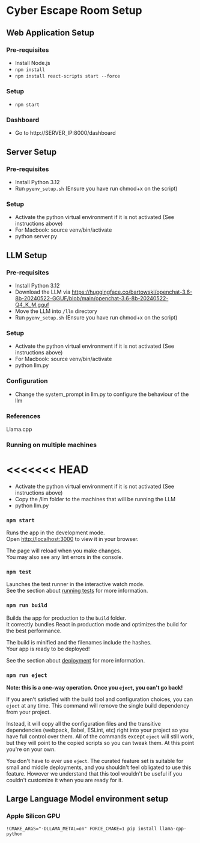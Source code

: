 # Cyber Escape Room Setup



## Web Application Setup

### Pre-requisites
- Install Node.js
- ```npm install```
- ```npm install react-scripts start --force```

### Setup
- ```npm start```

### Dashboard
- Go to http://SERVER_IP:8000/dashboard 
  
## Server Setup



### Pre-requisites
- Install Python 3.12
- Run ```pyenv_setup.sh``` (Ensure you have run chmod+x on the script)

### Setup
- Activate the python virtual environment if it is not activated (See instructions above)
- For Macbook: source venv/bin/activate 
- python server.py 
  

## LLM Setup



### Pre-requisites

- Install Python 3.12
- Download the LLM via https://huggingface.co/bartowski/openchat-3.6-8b-20240522-GGUF/blob/main/openchat-3.6-8b-20240522-Q4_K_M.gguf
- Move the LLM into ```/llm``` directory
- Run ```pyenv_setup.sh``` (Ensure you have run chmod+x on the script) 
  
### Setup

- Activate the python virtual environment if it is not activated (See instructions above)
- For Macbook: source venv/bin/activate 
- python llm.py 

### Configuration

- Change the system_prompt in llm.py to configure the behaviour of the llm

### References

Llama.cpp 

### Running on multiple machines
<<<<<<< HEAD
=======
- Activate the python virtual environment if it is not activated (See instructions above)
- Copy the /llm folder to the machines that will be running the LLM
- python llm.py 


### `npm start`

Runs the app in the development mode.\
Open [http://localhost:3000](http://localhost:3000) to view it in your browser.

The page will reload when you make changes.\
You may also see any lint errors in the console.

### `npm test`

Launches the test runner in the interactive watch mode.\
See the section about [running tests](https://facebook.github.io/create-react-app/docs/running-tests) for more information.

### `npm run build`

Builds the app for production to the `build` folder.\
It correctly bundles React in production mode and optimizes the build for the best performance.

The build is minified and the filenames include the hashes.\
Your app is ready to be deployed!

See the section about [deployment](https://facebook.github.io/create-react-app/docs/deployment) for more information.

### `npm run eject`

**Note: this is a one-way operation. Once you `eject`, you can't go back!**

If you aren't satisfied with the build tool and configuration choices, you can `eject` at any time. This command will remove the single build dependency from your project.

Instead, it will copy all the configuration files and the transitive dependencies (webpack, Babel, ESLint, etc) right into your project so you have full control over them. All of the commands except `eject` will still work, but they will point to the copied scripts so you can tweak them. At this point you're on your own.

You don't have to ever use `eject`. The curated feature set is suitable for small and middle deployments, and you shouldn't feel obligated to use this feature. However we understand that this tool wouldn't be useful if you couldn't customize it when you are ready for it.

## Large Language Model environment setup

### Apple Silicon GPU

`!CMAKE_ARGS="-DLLAMA_METAL=on" FORCE_CMAKE=1 pip install llama-cpp-python`

